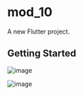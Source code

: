# mod_10

A new Flutter project.

## Getting Started

![image](https://github.com/taslims-code/mod_10_test/assets/63874350/e282f095-04fc-4f74-9a09-1c19bddbfa94)

![image](https://github.com/taslims-code/mod_10_test/assets/63874350/301a4ae0-13c9-4490-98f0-0795d4ccea9c)
